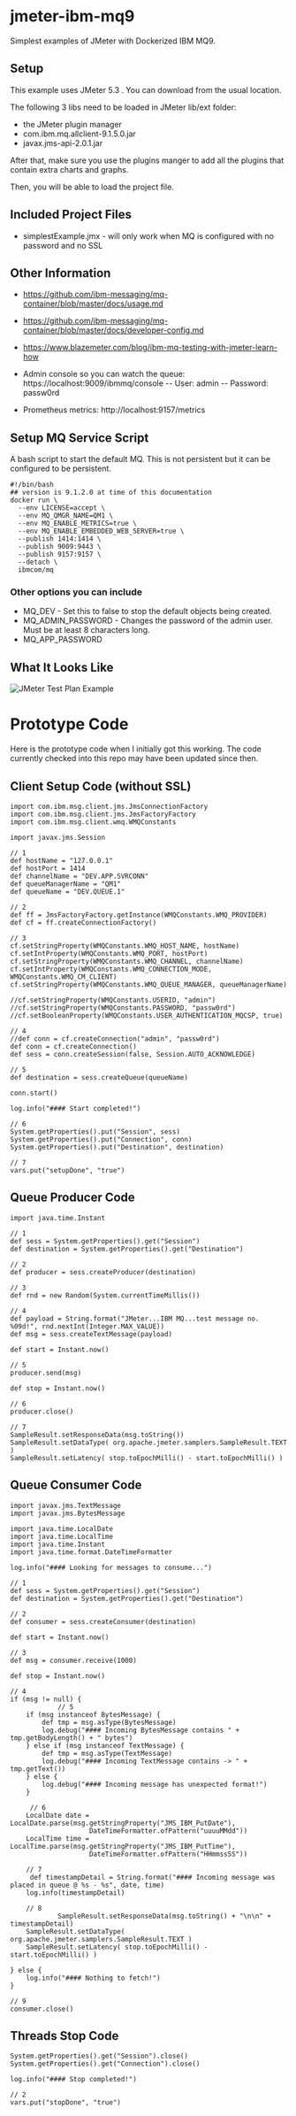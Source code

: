 # jmeter-ibm-mq9

Simplest examples of JMeter with Dockerized IBM MQ9.

## Setup

This example uses JMeter 5.3 .  You can download from the usual location.

The following 3 libs need to be loaded in JMeter lib/ext folder:

- the JMeter plugin manager
- com.ibm.mq.allclient-9.1.5.0.jar
- javax.jms-api-2.0.1.jar

After that, make sure you use the plugins manger to add all the plugins that contain extra charts and graphs.

Then, you will be able to load the project file.

## Included Project Files

- simplestExample.jmx - will only work when MQ is configured with no password and no SSL


## Other Information

- https://github.com/ibm-messaging/mq-container/blob/master/docs/usage.md
- https://github.com/ibm-messaging/mq-container/blob/master/docs/developer-config.md
- https://www.blazemeter.com/blog/ibm-mq-testing-with-jmeter-learn-how

- Admin console so you can watch the queue:  https://localhost:9009/ibmmq/console
--  User: admin
--  Password: passw0rd

- Prometheus metrics:  http://localhost:9157/metrics


## Setup MQ Service Script

A bash script to start the default MQ.   This is not persistent but it can be configured to be persistent.

```
#!/bin/bash
## version is 9.1.2.0 at time of this documentation
docker run \
  --env LICENSE=accept \
  --env MQ_QMGR_NAME=QM1 \
  --env MQ_ENABLE_METRICS=true \
  --env MQ_ENABLE_EMBEDDED_WEB_SERVER=true \
  --publish 1414:1414 \
  --publish 9009:9443 \
  --publish 9157:9157 \
  --detach \
  ibmcom/mq

```

### Other options you can include

- MQ_DEV - Set this to false to stop the default objects being created.
- MQ_ADMIN_PASSWORD - Changes the password of the admin user. Must be at least 8 characters long.
- MQ_APP_PASSWORD


## What It Looks Like

![JMeter Test Plan Example](https://github.com/djangofan/jmeter-ibm-mq9/blob/master/jmeterGui.png)



# Prototype Code

Here is the prototype code when I initially got this working.  The code currently checked into this repo may have been updated since then.

## Client Setup Code (without SSL)

```
import com.ibm.msg.client.jms.JmsConnectionFactory
import com.ibm.msg.client.jms.JmsFactoryFactory
import com.ibm.msg.client.wmq.WMQConstants

import javax.jms.Session

// 1
def hostName = "127.0.0.1"
def hostPort = 1414
def channelName = "DEV.APP.SVRCONN"
def queueManagerName = "QM1"
def queueName = "DEV.QUEUE.1"

// 2
def ff = JmsFactoryFactory.getInstance(WMQConstants.WMQ_PROVIDER)
def cf = ff.createConnectionFactory()

// 3
cf.setStringProperty(WMQConstants.WMQ_HOST_NAME, hostName)
cf.setIntProperty(WMQConstants.WMQ_PORT, hostPort)
cf.setStringProperty(WMQConstants.WMQ_CHANNEL, channelName)
cf.setIntProperty(WMQConstants.WMQ_CONNECTION_MODE, WMQConstants.WMQ_CM_CLIENT)
cf.setStringProperty(WMQConstants.WMQ_QUEUE_MANAGER, queueManagerName)

//cf.setStringProperty(WMQConstants.USERID, "admin")
//cf.setStringProperty(WMQConstants.PASSWORD, "passw0rd")
//cf.setBooleanProperty(WMQConstants.USER_AUTHENTICATION_MQCSP, true)

// 4
//def conn = cf.createConnection("admin", "passw0rd")
def conn = cf.createConnection()
def sess = conn.createSession(false, Session.AUTO_ACKNOWLEDGE)

// 5
def destination = sess.createQueue(queueName)

conn.start()

log.info("#### Start completed!")

// 6
System.getProperties().put("Session", sess)
System.getProperties().put("Connection", conn)
System.getProperties().put("Destination", destination)

// 7
vars.put("setupDone", "true")

```

## Queue Producer Code

```
import java.time.Instant

// 1
def sess = System.getProperties().get("Session")
def destination = System.getProperties().get("Destination")

// 2
def producer = sess.createProducer(destination)

// 3
def rnd = new Random(System.currentTimeMillis())

// 4
def payload = String.format("JMeter...IBM MQ...test message no. %09d!", rnd.nextInt(Integer.MAX_VALUE))
def msg = sess.createTextMessage(payload)

def start = Instant.now()

// 5
producer.send(msg)

def stop = Instant.now()

// 6
producer.close()

// 7
SampleResult.setResponseData(msg.toString())
SampleResult.setDataType( org.apache.jmeter.samplers.SampleResult.TEXT )
SampleResult.setLatency( stop.toEpochMilli() - start.toEpochMilli() )
```

## Queue Consumer Code

```
import javax.jms.TextMessage
import javax.jms.BytesMessage

import java.time.LocalDate
import java.time.LocalTime
import java.time.Instant
import java.time.format.DateTimeFormatter

log.info("#### Looking for messages to consume...")

// 1
def sess = System.getProperties().get("Session")
def destination = System.getProperties().get("Destination")

// 2
def consumer = sess.createConsumer(destination)

def start = Instant.now()

// 3
def msg = consumer.receive(1000)

def stop = Instant.now()

// 4
if (msg != null) {
            // 5
	if (msg instanceof BytesMessage) {
		def tmp = msg.asType(BytesMessage)
		log.debug("#### Incoming BytesMessage contains " + tmp.getBodyLength() + " bytes")
	} else if (msg instanceof TextMessage) {
		def tmp = msg.asType(TextMessage)
		log.debug("#### Incoming TextMessage contains -> " + tmp.getText())
	} else {
		log.debug("#### Incoming message has unexpected format!")
	}

     // 6
	LocalDate date = LocalDate.parse(msg.getStringProperty("JMS_IBM_PutDate"),
					DateTimeFormatter.ofPattern("uuuuMMdd"))
	LocalTime time = LocalTime.parse(msg.getStringProperty("JMS_IBM_PutTime"),
					DateTimeFormatter.ofPattern("HHmmssSS"))

	// 7
     def timestampDetail = String.format("#### Incoming message was placed in queue @ %s - %s", date, time)
	log.info(timestampDetail)

	// 8
            SampleResult.setResponseData(msg.toString() + "\n\n" + timestampDetail)
	SampleResult.setDataType( org.apache.jmeter.samplers.SampleResult.TEXT )
	SampleResult.setLatency( stop.toEpochMilli() - start.toEpochMilli() )

} else {
	log.info("#### Nothing to fetch!")
}

// 9
consumer.close()

```

## Threads Stop Code

```
System.getProperties().get("Session").close()
System.getProperties().get("Connection").close()

log.info("#### Stop completed!")

// 2
vars.put("stopDone", "true")
```
